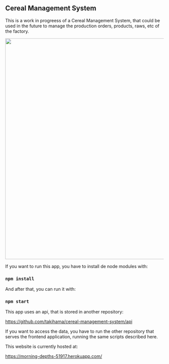
## Cereal Management System
This is a work in progreess of a Cereal Management System, that could be used in the future to manage the production orders, products, raws, etc of the factory.

<img src="https://user-images.githubusercontent.com/26256657/179260236-145408a6-2dc2-4a31-b48e-311203c7a637.png" width="700">

If you want to run this app, you have to install de node modules with:

### `npm install`

And after that, you can run it with:

### `npm start`

This app uses an api, that is stored in another repository:

https://github.com/takihama/cereal-management-system/api

If you want to access the data, you have to run the other repository that serves the frontend application, running the same scripts described here.

This website is currently hosted at: 

https://morning-depths-51917.herokuapp.com/
